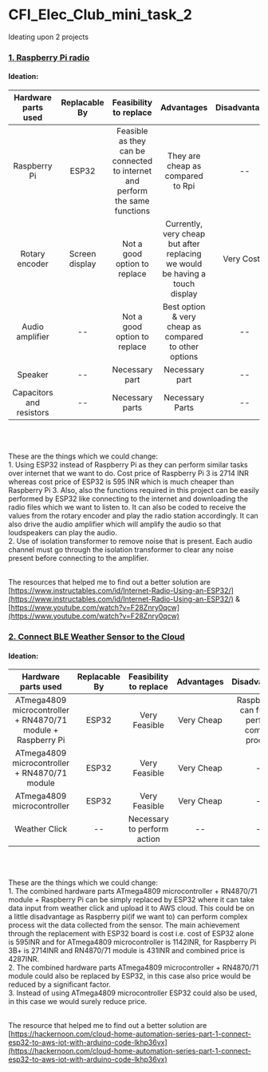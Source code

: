# CFI_Elec_Club_mini_task_2
Ideating upon 2 projects
### [ 1. Raspberry Pi radio](https://www.instructables.com/id/Raspberry-Pi-Radio/)
#### Ideation:
| Hardware parts used   | Replacable By | Feasibility to replace | Advantages | Disadvantages |
| :---:                 | :---:         | :---:                  | :---:      | :---:         |
| Raspberry Pi | ESP32 | Feasible as they can be connected to internet and perform the same functions | They are cheap as compared to Rpi | -- |
| Rotary encoder | Screen display | Not a good option to replace | Currently, very cheap but after replacing we would be having a touch display | Very Costly |
| Audio amplifier | -- | Not a good option to replace | Best option & very cheap as compared to other options | -- |
| Speaker | -- | Necessary part | Necessary part | -- |
| Capacitors and resistors | -- | Necessary parts | Necessary Parts | -- |
<br />
&nbsp;

These are the things which we could change:
<br />1. Using ESP32 instead of Raspberry Pi as they can perform similar tasks over internet that we want to do. Cost price of Raspberry Pi 3 is 2714 INR whereas cost price of ESP32 is 595 INR which is much cheaper than Raspberry Pi 3. Also, also the functions required in this project can be easily performed by ESP32 like connecting to the internet and downloading the radio files which we want to listen to. It can also be coded to receive the values from the rotary encoder and play the radio station accordingly. It can also drive the audio amplifier which will amplify the audio so that loudspeakers can play the audio.
<br />2. Use of isolation transformer to remove noise that is present. Each audio channel must go through the isolation transformer to clear any noise present before connecting to the amplifier.
&nbsp;

<br />The resources that helped me to find out a better solution are [https://www.instructables.com/id/Internet-Radio-Using-an-ESP32/](https://www.instructables.com/id/Internet-Radio-Using-an-ESP32/) & [https://www.youtube.com/watch?v=F28Znry0qcw](https://www.youtube.com/watch?v=F28Znry0qcw)
&nbsp;

### [2. Connect BLE Weather Sensor to the Cloud](https://www.hackster.io/ble-weather-aws/connect-ble-weather-sensor-to-the-cloud-e79d9d)
#### Ideation:
| Hardware parts used   | Replacable By | Feasibility to replace | Advantages | Disadvantages |
| :---:                 | :---:         | :---:                  | :---:      | :---:         |
| ATmega4809 microcontroller + RN4870/71 module + Raspberry Pi | ESP32 | Very Feasible | Very Cheap | Raspberry Pi can further perform complex process |
| ATmega4809 microcontroller + RN4870/71 module | ESP32 | Very Feasible | Very Cheap | -- |
| ATmega4809 microcontroller | ESP32 | Very Feasible | Very Cheap | -- |
| Weather Click | -- | Necessary to perform action | -- | -- |
<br />
&nbsp;

These are the things which we could change:
<br />1. The combined hardware parts ATmega4809 microcontroller + RN4870/71 module + Raspberry Pi can be simply replaced by ESP32 where it can take data input from weather click and upload it to AWS cloud. This could be on a little disadvantage as Raspberry pi(if we want to) can perform complex process wit the  data collected from the sensor. The main achievement through the replacement with ESP32 board is cost i.e. cost of ESP32 alone is 595INR and for ATmega4809 microcontroller is 1142INR, for Raspberry Pi 3B+ is 2714INR and RN4870/71 module is 431INR and combined price is 4287INR.
<br />2. The combined hardware parts ATmega4809 microcontroller + RN4870/71 module could also be replaced by ESP32, in this case also price would be reduced by a significant factor.
<br />3. Instead of using ATmega4809 microcontroller ESP32 could also be used, in this case we would surely reduce price.
&nbsp;

<br />The resource that helped me to find out a better solution are [https://hackernoon.com/cloud-home-automation-series-part-1-connect-esp32-to-aws-iot-with-arduino-code-lkhp36vx](https://hackernoon.com/cloud-home-automation-series-part-1-connect-esp32-to-aws-iot-with-arduino-code-lkhp36vx)
&nbsp;

